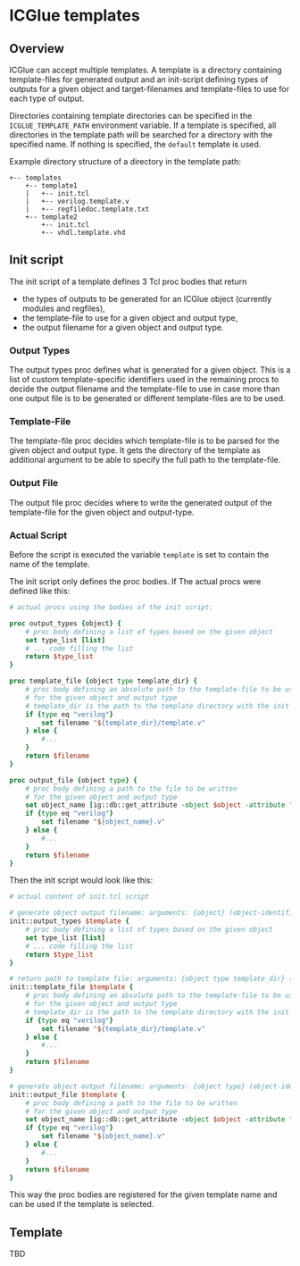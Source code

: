 # ICGlue templates

## Overview
ICGlue can accept multiple templates.
A template is a directory containing template-files for generated output and an init-script defining types of outputs
for a given object and target-filenames and template-files to use for each type of output.

Directories containing template directories can be specified in the `ICGLUE_TEMPLATE_PATH` environment variable.
If a template is specified, all directories in the template path will be searched for a directory with the specified name.
If nothing is specified, the `default` template is used.

Example directory structure of a directory in the template path:
```
+-- templates
    +-- template1
    |   +-- init.tcl
    |   +-- verilog.template.v
    |   +-- regfiledoc.template.txt
    +-- template2
        +-- init.tcl
        +-- vhdl.template.vhd
```

## Init script
The init script of a template defines 3 Tcl proc bodies that return
* the types of outputs to be generated for an ICGlue object (currently modules and regfiles),
* the template-file to use for a given object and output type,
* the output filename for a given object and output type.


### Output Types
The output types proc defines what is generated for a given object.
This is a list of custom template-specific identifiers used in the remaining procs to decide the output filename and the template-file to use
in case more than one output file is to be generated or different template-files are to be used.

### Template-File
The template-file proc decides which template-file is to be parsed for the given object and output type.
It gets the directory of the template as additional argument to be able to specify the full path to the template-file.

### Output File
The output file proc decides where to write the generated output of the template-file for the given object and output-type.

### Actual Script
Before the script is executed the variable `template` is set to contain the name of the template.

The init script only defines the proc bodies.
If The actual procs were defined like this:
```tcl
# actual procs using the bodies of the init script:

proc output_types {object} {
    # proc body defining a list of types based on the given object
    set type_list [list]
    # ... code filling the list
    return $type_list
}

proc template_file {object type template_dir} {
    # proc body defining an absolute path to the template-file to be used
    # for the given object and output type
    # template_dir is the path to the template directory with the init script
    if {type eq "verilog"}
        set filename "${template_dir}/template.v"
    } else {
        #...
    }
    return $filename
}

proc output_file {object type} {
    # proc body defining a path to the file to be written
    # for the given object and output type
    set object_name [ig::db::get_attribute -object $object -attribute "name"]
    if {type eq "verilog"}
        set filename "${object_name}.v"
    } else {
        #...
    }
    return $filename
}
```

Then the init script would look like this:
```tcl
# actual content of init.tcl script

# generate object output filename: arguments: {object} (object-identifier)
init::output_types $template {
    # proc body defining a list of types based on the given object
    set type_list [list]
    # ... code filling the list
    return $type_list
}

# return path to template file: arguments: {object type template_dir} (object-identifier, outputtype, path to this template's directory)
init::template_file $template {
    # proc body defining an absolute path to the template-file to be used
    # for the given object and output type
    # template_dir is the path to the template directory with the init script
    if {type eq "verilog"}
        set filename "${template_dir}/template.v"
    } else {
        #...
    }
    return $filename
}

# generate object output filename: arguments: {object type} (object-identifier, outputtype)
init::output_file $template {
    # proc body defining a path to the file to be written
    # for the given object and output type
    set object_name [ig::db::get_attribute -object $object -attribute "name"]
    if {type eq "verilog"}
        set filename "${object_name}.v"
    } else {
        #...
    }
    return $filename
}
```

This way the proc bodies are registered for the given template name and can be used if the template is selected.


## Template
TBD

